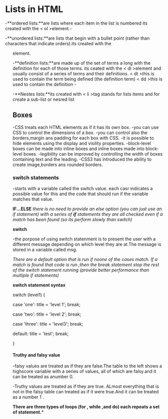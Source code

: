 # Lists in HTML
-**ordered lists:**are lists where each item in the list is numbered its created with the < ol >element.-

-**unordered lists:**are lists that begin with a bullet point (rather than characters that indicate orders).its created with the<ul>element.

-**definition lists:**are made up of the set of terms a long with the definition for each of those terms.
its ceated with the < dl >element and usually consist of a series of terms and their definitions.
< dt >this is used to contain the term being defined (the definition term)
< dd >this is used to contain the definition -

-**Nestes lists:**its created with < li >tag stands for lists items and for create a sub-list or nesred list

## Boxes
-CSS treats each HTML elements as if it has its own box.
-you can use CSS to control the dimensions of a box.
-you can control also the borders,margin ans padding for each box with CSS.
-it is possible to hide elements using the display and visility properties.
-block-level boxes can be made into inline boxes and inline boxes made into block-level boxes.
-legibility can be improved by controlling the width of boxes containing text and the leading.
-CSS3 has introduced the ability to create image,borders ans rounded borders.


### **switch statements**
-starts with a variable called the switch value. each casr indicates a possible value for this and the code that should run if the variable matches that value.

**IF...ELSE**
*there is no need to provide an else option (you can just use an if statement)*
*with a series of **if** statements they are all checked even if a match has been found (so its perform slowly than switch)*

**switch**

-the porpose of using switch statenment is to present the user with a different message depending on which level they are at.The message is stored in a variable called msg.


*There are a default option that is run if noone of the cases match.*
*If a match is found that code is run ;then the break statement stop the rest of the switch statement running (provide better performance than multiple if statements)*

**switch statement syntax**

switch (level1) {

case 'one':
title = 'level 1';
break;

case 'two':
title = 'level 2';
break;

case 'three':
title = 'level3';
break;

default:
title = 'test';
break;

}

#### **Truthy and falsy value**

-falsy values are treated as if they are false.The table to the left shows a highscore variable with a series of values, all of which are falsy.and it can be treated as anumber 0.

-Truthy values are treated as if they are true. ALmost everything that is not in the falsy table can treated as if it were true.And it can be treated as a number 1 .

**There are three types of loops (for , while ,and do) each repeats a set of statement.***
